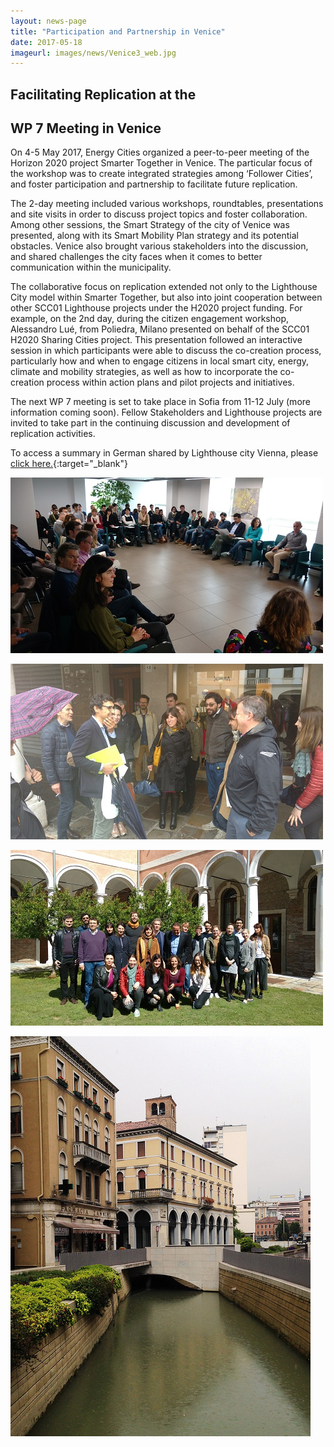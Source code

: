 ```yaml
---
layout: news-page
title: "Participation and Partnership in Venice"
date: 2017-05-18
imageurl: images/news/Venice3_web.jpg
---
```


<div class="multiline">
<h2><span class="ornament-news">Facilitating Replication at the</span></h2>
<h2><span class="ornament-news">WP 7 Meeting in Venice</span></h2>
</div>

On 4-5 May 2017, Energy Cities organized a peer-to-peer meeting of the Horizon 2020 project Smarter Together in Venice. The particular focus of the workshop was to create integrated strategies among ‘Follower Cities’, and foster participation and partnership to facilitate future replication.

The 2-day meeting included various workshops, roundtables, presentations and site visits in order to discuss project topics and foster collaboration. Among other sessions, the Smart Strategy of the city of Venice was presented, along with its Smart Mobility Plan strategy and its potential obstacles. Venice also brought various stakeholders into the discussion, and shared challenges the city faces when it comes to better communication within the municipality.

The collaborative focus on replication extended not only to the Lighthouse City model within Smarter Together, but also into joint cooperation between other SCC01 Lighthouse projects under the H2020 project funding. For example, on the 2nd day, during the citizen engagement workshop, Alessandro Lué, from Poliedra, Milano presented on behalf of the SCC01 H2020 Sharing Cities project. This presentation followed an interactive session in which participants were able to discuss the co-creation process, particularly how and when to engage citizens in local smart city, energy, climate and mobility strategies, as well as how to incorporate the co-creation process within action plans and pilot projects and initiatives.

The next WP 7 meeting is set to take place in Sofia from 11-12 July (more information coming soon). Fellow Stakeholders and Lighthouse projects are invited to take part in the continuing discussion and development of replication activities.

To access a summary in German shared by Lighthouse city Vienna, please [click here.](http://www.smartertogether.at/smarter-together-in-venedig/){:target="_blank"}

![Venice 1.jpg](/images/news/Venice1_web.jpg)

![Venice 2.jpg](/images/news/Venice2_web.jpg)

![Venice 3.jpg](/images/news/Venice3_web.jpg)

![Venice 3.jpg](/images/news/Venice4_web.jpg)

